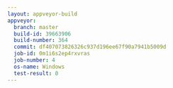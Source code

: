```yaml
---
layout: appveyor-build
appveyor:
  branch: master
  build-id: 39663906
  build-number: 364
  commit: df407073826326c937d196ee67f90a7941b5009d
  job-id: 0m1i6s2ep4rxvras
  job-number: 4
  os-name: Windows
  test-result: 0
---
```


